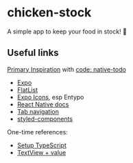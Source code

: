 # chicken-stock

A simple app to keep your food in stock! 🐓

## Useful links

[Primary Inspiration](https://dev.to/reenydavidson/building-a-to-do-list-with-react-native-and-styled-components-2148) with [code: native-todo](https://github.com/ReenyDavidson/native-todo/blob/main/Components/TodoList.js)

- [Expo](https://expo.dev/)
- [FlatList](https://reactnative.dev/docs/flatlist)
- [Expo Icons](https://icons.expo.fyi/), esp Entypo
- [React Native docs](https://reactnative.dev/docs/components-and-apis)
- [Tab navigation](https://reactnavigation.org/docs/tab-based-navigation/)
- [styled-components](https://styled-components.com/)

One-time references:

- [Setup TypeScript](https://docs.expo.dev/guides/typescript/)
- [TextView + value](https://stackoverflow.com/a/75353575/158886)